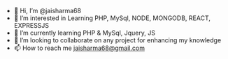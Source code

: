 - 👋 Hi, I’m @jaisharma68
- 👀 I’m interested in Learning PHP, MySql, NODE, MONGODB, REACT, EXPRESSJS
- 🌱 I’m currently learning PHP & MySql, Jquery, JS
- 💞️ I’m looking to collaborate on any project for enhancing my knowledge
- 📫 How to reach me jaisharma68@gmail.com

<!---
jaisharma68/jaisharma68 is a ✨ special ✨ repository because its `README.md` (this file) appears on your GitHub profile.
You can click the Preview link to take a look at your changes.
--->

